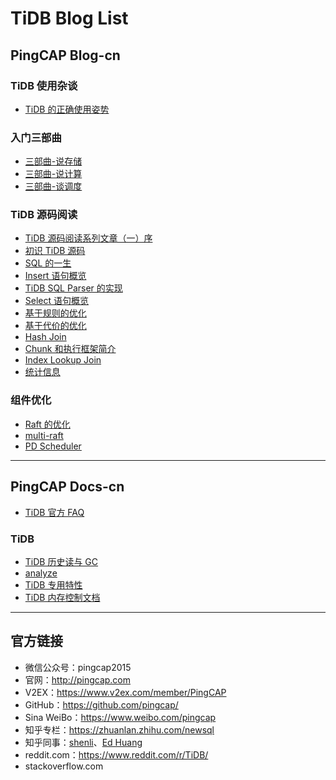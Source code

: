 # TiDB Blog List

## PingCAP Blog-cn

### TiDB 使用杂谈

- [TiDB 的正确使用姿势](https://github.com/pingcap/blog-cn/blob/master/how-to-use-tidb.md "如果整篇文章你只想记住一句话，那就是数据条数少于 5000w 的场景下通常用不到 TiDB，TiDB 是为大规模的数据场景设计的。如果还想记住一句话，那就是单机 MySQL 能满足的场景也用不到 TiDB。")

### 入门三部曲

- [三部曲-说存储](https://github.com/pingcap/blog-cn/blob/master/tidb-internal-1.md)
- [三部曲-说计算](https://github.com/pingcap/blog-cn/blob/master/tidb-internal-2.md)
- [三部曲-谈调度](https://github.com/pingcap/blog-cn/blob/master/tidb-internal-3.md)

### TiDB 源码阅读

- [TiDB 源码阅读系列文章（一）序](https://github.com/pingcap/blog-cn/blob/master/tidb-source-code-reading-1.md)
- [初识 TiDB 源码](https://github.com/pingcap/blog-cn/blob/master/tidb-source-code-reading-2.md)
- [SQL 的一生](https://github.com/pingcap/blog-cn/blob/master/tidb-source-code-reading-3.md)
- [Insert 语句概览](https://github.com/pingcap/blog-cn/blob/master/tidb-source-code-reading-4.md)
- [TiDB SQL Parser 的实现](https://github.com/pingcap/blog-cn/blob/master/tidb-source-code-reading-5.md)
- [Select 语句概览](https://github.com/pingcap/blog-cn/blob/master/tidb-source-code-reading-6.md)
- [基于规则的优化](https://github.com/pingcap/blog-cn/blob/master/tidb-source-code-reading-7.md)
- [基于代价的优化](https://github.com/pingcap/blog-cn/blob/master/tidb-source-code-reading-8.md)
- [Hash Join](https://github.com/pingcap/blog-cn/blob/master/tidb-source-code-reading-9.md "TiDB Hash Join 的实现以及几种常见的问题")
- [Chunk 和执行框架简介](https://github.com/pingcap/blog-cn/blob/master/tidb-source-code-reading-10.md)
- [Index Lookup Join](https://github.com/pingcap/blog-cn/blob/master/tidb-source-code-reading-11.md)
- [统计信息](https://github.com/pingcap/blog-cn/blob/master/tidb-source-code-reading-12.md)

### 组件优化

- [Raft 的优化](https://github.com/pingcap/blog-cn/blob/master/optimizing-raft-in-tikv.md)
- [multi-raft](https://github.com/pingcap/blog-cn/blob/master/the-design-and-implementation-of-multi-raft.md)
- [PD Scheduler](https://github.com/pingcap/blog-cn/blob/master/pd-scheduler.md)

-----

## PingCAP Docs-cn

- [TiDB 官方 FAQ](https://github.com/pingcap/docs-cn/blob/master/FAQ.md "TiDB 官方 FAQ")

### TiDB

- [TiDB 历史读与 GC](https://github.com/pingcap/docs-cn/blob/master/op-guide/history-read.md)
- [analyze](https://github.com/pingcap/docs-cn/blob/master/sql/statistics.md)
- [TiDB 专用特性](https://github.com/pingcap/docs-cn/blob/master/sql/tidb-specific.md)
- [TiDB 内存控制文档](https://github.com/pingcap/docs-cn/blob/master/sql/tidb-memory-control.md)

-----

## 官方链接

- 微信公众号：pingcap2015
- 官网：http://pingcap.com
- V2EX：https://www.v2ex.com/member/PingCAP
- GitHub：https://github.com/pingcap/
- Sina WeiBo：https://www.weibo.com/pingcap
- 知乎专栏：https://zhuanlan.zhihu.com/newsql
- 知乎同事：[shenli](https://www.zhihu.com/people/shenli/activities)、[Ed Huang](https://www.zhihu.com/people/huang-dong-xu/activities)
- reddit.com：https://www.reddit.com/r/TiDB/
- stackoverflow.com
